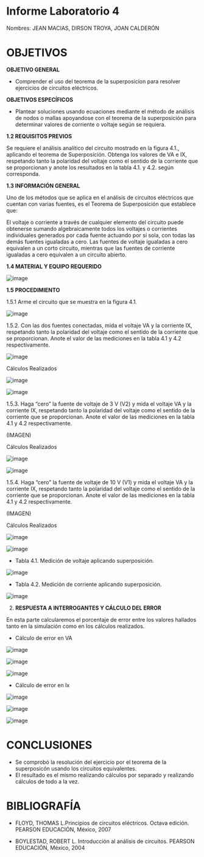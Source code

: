 # Informe Laboratorio 4

Nombres: JEAN MACIAS, DIRSON TROYA, JOAN CALDERÓN

# **OBJETIVOS**

**OBJETIVO GENERAL**

* Comprender el uso del teorema de la superposicíon para resolver ejercicios de circuitos eléctricos.

**OBJETIVOS ESPECÍFICOS**

* Plantear soluciones usando ecuaciones mediante el método de análisis de nodos o mallas apoyandose con el teorema de la superposición para determinar valores de corriente o voltaje según se requiera.

**1.2 REQUISITOS PREVIOS**

Se requiere el análisis analítico del circuito mostrado en la figura 4.1., aplicando el teorema de Superposición. Obtenga los valores de VA e IX, respetando tanto la polaridad del voltaje como el sentido de la corriente que se proporcionan y anote los resultados en la tabla 4.1. y 4.2. según corresponda.

**1.3 INFORMACIÓN GENERAL**

Uno de los métodos que se aplica en el análisis de circuitos eléctricos que cuentan con varias fuentes, es el Teorema de Superposición que establece que:

El voltaje o corriente a través de cualquier elemento del circuito puede obtenerse sumando algebraicamente todos los voltajes o corrientes individuales generados por cada fuente actuando por sí sola, con todas las demás fuentes igualadas a cero. Las fuentes de voltaje igualadas a cero equivalen a un corto circuito, mientras que las fuentes de corriente igualadas a cero equivalen a un circuito abierto.

**1.4 MATERIAL Y EQUIPO REQUERIDO**

![image](https://user-images.githubusercontent.com/116774235/209283161-77157c86-1bbf-46b4-abbc-f27f3f84500c.png)

**1.5 PROCEDIMIENTO**

1.5.1 Arme el circuito que se muestra en la figura 4.1.

![image](https://user-images.githubusercontent.com/116774235/209283203-a9209422-334f-44ba-aaf9-756423d1f84c.png)

1.5.2. Con las dos fuentes conectadas, mida el voltaje VA y la corriente IX, respetando tanto la polaridad del voltaje como el sentido de la corriente que se proporcionan. Anote el valor de las mediciones en la tabla 4.1 y 4.2 respectivamente.

![image](https://user-images.githubusercontent.com/116774235/209283349-8a71ebc7-d594-4887-b82b-b2fd5eb3f392.png)

Cálculos Realizados

![image](https://user-images.githubusercontent.com/116774235/209334814-27f87795-277e-4a4f-bf0a-593243f09031.png)


![image](https://user-images.githubusercontent.com/116774235/209334431-c34d645b-4295-4576-94ce-eabf66a805c2.png)

1.5.3. Haga “cero” la fuente de voltaje de 3 V (V2) y mida el voltaje VA y la corriente IX, respetando tanto la polaridad del voltaje como el sentido de la corriente que se proporcionan. Anote el valor de las mediciones en la tabla 4.1 y 4.2 respectivamente.

(IMAGEN)

Cálculos Realizados

![image](https://user-images.githubusercontent.com/116774235/209334614-85f716c9-e93a-4908-a781-25477cfc8f87.png)

![image](https://user-images.githubusercontent.com/116774235/209334895-ddbcf124-dde8-4f76-9169-672a056963c3.png)

1.5.4. Haga “cero” la fuente de voltaje de 10 V (V1) y mida el voltaje VA y la corriente IX, respetando tanto la polaridad del voltaje como el sentido de la corriente que se proporcionan. Anote el valor de las mediciones en la tabla 4.1 y 4.2 respectivamente.

(IMAGEN)

Cálculos Realizados

![image](https://user-images.githubusercontent.com/116774235/209335079-969f2170-e52c-4dd2-8783-9957af4f0ad5.png)

![image](https://user-images.githubusercontent.com/116774235/209335103-de73ce95-ca31-4f37-a1e2-12b9fb5fe741.png)

* Tabla 4.1. Medición de voltaje aplicando superposición.

![image](https://user-images.githubusercontent.com/116774235/209335245-6b060fbe-74a9-48f6-bfd9-9968635ceb6a.png)

* Tabla 4.2. Medición de corriente aplicando superposición.

![image](https://user-images.githubusercontent.com/116774235/209335288-1eb25ad4-5a4c-4ca4-8de6-fe6a6097a191.png)

2. **RESPUESTA A INTERROGANTES Y CÁLCULO DEL ERROR**

En esta parte calcularemos el porcentaje de error entre los valores hallados tanto en la simulación como en los cálculos realizados.

* Cálculo de error en VA

![image](https://user-images.githubusercontent.com/116774235/209336326-30504d49-e56e-49c3-a0bb-b82ee264343c.png)

![image](https://user-images.githubusercontent.com/116774235/209336529-7a0f8eb9-cda8-40d3-bb34-16ebb65b1ea3.png)

![image](https://user-images.githubusercontent.com/116774235/209336579-31fa4118-64c1-41b5-a372-8c6cb5684022.png)

* Cálculo de error en Ix

![image](https://user-images.githubusercontent.com/116774235/209336728-0a975864-7640-4ff8-9c8f-bd604ddcb35d.png)

![image](https://user-images.githubusercontent.com/116774235/209336813-e62f4cb6-c66a-403b-b9cd-44c0564dceae.png)

![image](https://user-images.githubusercontent.com/116774235/209336884-6a2b25c6-70e7-4590-bb62-7e68d7c4b12a.png)

# **CONCLUSIONES**

* Se comprobó la resolución del ejercicio por el teorema de la superposicón usando los circuitos equivalentes.
* El resultado es el mismo realizando cálculos por separado y realizando cálculos de todo a la vez.

# **BIBLIOGRAFÍA**

* FLOYD, THOMAS L.Principios de circuitos eléctricos. Octava edición. PEARSON EDUCACIÓN, México, 2007

* BOYLESTAD, ROBERT L. Introducción al análisis de circuitos. PEARSON EDUCACIÓN, México, 2004
